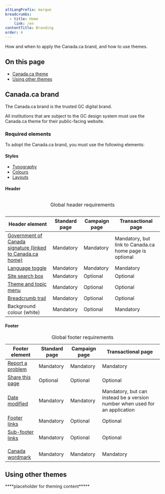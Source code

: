 ```yaml
---
altLangPrefix: marque
breadcrumbs:
  - title: Home
    link: /en
contentTitle: Branding
order: 4
---
```

<p>How and when to apply the Canada.ca brand, and how to use themes.</p>

<h2>On this page</h2>
<ul>
 <li><a href="#canada">Canada.ca theme</a></li>
 <li><a href="#themes">Using other themes</a></li>
</ul>
<h2 id="canada">Canada.ca brand</h2>
<p>The Canada.ca brand is the trusted GC digital brand.</p>
<p>All institutions that are subject to the GC design system must use the Canada.ca theme for their public-facing website.</p>
<h3>Required elements</h3>
<p>To adopt the Canada.ca brand, you must use the following elements: </p>

<h4>Styles</h4>
<ul>
<li><a href="https://design.canada.ca/styles/typography.html">Typography</a></li>
<li><a href="https://design.canada.ca/styles/colours.html">Colours</a></li>
<li><a href="https://design.canada.ca/styles/layouts.html">Layouts</a></li>
</ul>
<h4>Header</h4>
<table class="table table-bordered table-condensed">

<caption>

Global header requirements

</caption>

<thead>

  <tr class="active">
    <th scope="col">Header element</th>
    <th scope="col">Standard page</th>
    <th scope="col">Campaign page</th>
    <th scope="col">Transactional page</th>
  </tr>
</thead>
<tbody>
  <tr>
    <td><a href="https://design.canada.ca/common-design-patterns/signature.html">Government of Canada signature (linked to Canada.ca home)</a></td>
    <td>Mandatory</td>
    <td>Mandatory</td>
    <td>Mandatory, but link to Canada.ca home page is optional</td>
  </tr>
  <tr>
    <td><a href="https://design.canada.ca/common-design-patterns/language-toggle.html">Language toggle</a></td>
    <td>Mandatory</td>
    <td>Mandatory</td>
    <td>Mandatory</td>
  </tr>
  <tr>
    <td><a href="https://design.canada.ca/common-design-patterns/search-box.html">Site search box</a></td>
    <td>Mandatory</td>
    <td>Optional</td>
    <td>Optional</td>
  </tr>
  <tr>
    <td><a href="https://design.canada.ca/common-design-patterns/site-menu.html">Theme and topic menu</a></td>
    <td>Mandatory</td>
    <td>Optional</td>
    <td>Optional</td>
  </tr>
    <tr><td><a href="https://design.canada.ca/common-design-patterns/breadcrumb-trail.html">Breadcrumb trail</a></td>
    <td>Mandatory</td>
    <td>Optional</td>
    <td>Optional</td>
  </tr>
  <tr>
    <td>Background colour (white)</td>
    <td>Mandatory</td>
    <td>Optional</td>
    <td>Mandatory</td>
  </tr>
</tbody></table>

<h4>Footer</h4>
<table class="table table-bordered table-condensed">
<caption>Global footer requirements</caption>
<thead>
  <tr class="active">
    <th scope="col">Footer element</th>
    <th scope="col">Standard page</th>
    <th scope="col">Campaign page</th>
    <th scope="col">Transactional page</th>
  </tr>
</thead>
<tbody>
  <tr>
    <td><a href="https://design.canada.ca/common-design-patterns/report-problem.html">Report a problem</a></td>
    <td>Mandatory</td>
    <td>Mandatory</td>
    <td>Mandatory</td>
  </tr>
  <tr>
    <td><a href="https://design.canada.ca/common-design-patterns/share-page.html">Share this page</a></td>
    <td>Optional</td>
    <td>Optional</td>
    <td>Optional</td>
  </tr>
  <tr>
    <td><a href="https://design.canada.ca/common-design-patterns/date-modified.html">Date modified</a></td>
    <td>Mandatory</td>
    <td>Mandatory</td>
    <td>Mandatory, but can instead be a version number when used for an application</td>
  </tr>
  <tr>
    <td><a href="https://design.canada.ca/common-design-patterns/site-footer.html">Footer links</a></td>
    <td>Mandatory</td>
    <td>Optional</td>
    <td>Optional</td>
  </tr>
  <tr>
    <td><a href="https://design.canada.ca/common-design-patterns/site-footer.html#structure">Sub-footer links<p></p></a></td>
    <td>Mandatory</td>
    <td>Optional</td>
    <td>Optional</td>
  </tr>
  <tr>
    <td><a href="https://design.canada.ca/common-design-patterns/site-footer.html#other">Canada wordmark</a></td>
    <td>Mandatory</td>
    <td>Mandatory</td>
    <td>Mandatory</td>
  </tr>
</tbody></table>

<h2 id="themes">Using other themes</h2>
<p>****placeholder for theming content*****</p>

